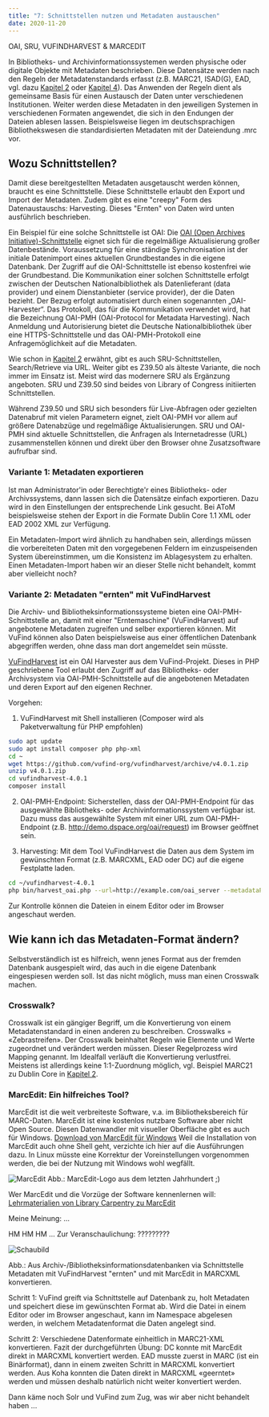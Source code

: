 ```yaml
---
title: "7: Schnittstellen nutzen und Metadaten austauschen"
date: 2020-11-20
---
```


OAI, SRU, VUFINDHARVEST & MARCEDIT

In Bibliotheks- und Archivinformationssystemen werden physische oder digitale Objekte mit Metadaten beschrieben. Diese Datensätze werden nach den Regeln der Metadatenstandards erfasst (z.B. MARC21, ISAD(G), EAD, vgl. dazu [Kapitel 2](https://kkbuhler.github.io/BAIN/2020/09/25/tag2.html) oder [Kapitel 4](https://kkbuhler.github.io/BAIN/2020/10/09/tag4.html)). Das Anwenden der Regeln dient als gemeinsame Basis für einen Austausch der Daten unter verschiedenen Institutionen. Weiter werden diese Metadaten in den jeweiligen Systemen in verschiedenen Formaten angewendet, die sich in den Endungen der Dateien ablesen lassen. Beispielsweise liegen im deutschsprachigen Bibliothekswesen die standardisierten Metadaten mit der Dateiendung .mrc vor.

## Wozu Schnittstellen?
Damit diese bereitgestellten Metadaten ausgetauscht werden können, braucht es eine Schnittstelle. Diese Schnittstelle erlaubt den Export und Import der Metadaten. 
Zudem gibt es eine "creepy" Form des Datenaustauschs: Harvesting. Dieses "Ernten" von Daten wird unten ausführlich beschrieben.

Ein Beispiel für eine solche Schnittstelle ist OAI:
Die [OAI (Open Archives Initiative)-Schnittstelle](https://www.dnb.de/DE/Professionell/Metadatendienste/Datenbezug/OAI/oai_node.html) eignet sich für die regelmäßige Aktualisierung großer Datenbestände. Voraussetzung für eine ständige Synchronisation ist der initiale Datenimport eines aktuellen Grundbestandes in die eigene Datenbank. Der Zugriff auf die OAI-Schnittstelle ist ebenso kostenfrei wie der Grundbestand. 
Die Kommunikation einer solchen Schnittstelle erfolgt zwischen der Deutschen Nationalbibliothek als Datenlieferant (data provider) und einem Dienstanbieter (service provider), der die Daten bezieht. Der Bezug erfolgt automatisiert durch einen sogenannten „OAI-Harvester“. Das Protokoll, das für die Kommunikation verwendet wird, hat die Bezeichnung OAI-PMH (OAI-Protocol for Metadata Harvesting). Nach Anmeldung und Autorisierung bietet die Deutsche Nationalbibliothek über eine HTTPS-Schnittstelle und das OAI-PMH-Protokoll eine Anfragemöglichkeit auf die Metadaten.

Wie schon in [Kapitel 2](https://kkbuhler.github.io/BAIN/2020/09/25/tag2.html) erwähnt, gibt es auch SRU-Schnittstellen, Search/Retrieve via URL. Weiter gibt es Z39.50 als älteste Variante, die noch immer im Einsatz ist. Meist wird das modernere SRU als Ergänzung angeboten. SRU und Z39.50 sind beides von  Library of Congress initiierten Schnittstellen. 

Während Z39.50 und SRU sich besonders für Live-Abfragen oder gezielten Datenabruf mit vielen Parametern eignet, zielt OAI-PMH vor allem auf größere Datenabzüge und regelmäßige Aktualisierungen. SRU und OAI-PMH sind aktuelle Schnittstellen, die Anfragen als Internetadresse (URL) zusammenstellen können und direkt über den Browser ohne Zusatzsoftware aufrufbar sind.

### Variante 1: Metadaten exportieren
Ist man Administrator'in oder Berechtigte'r eines Bibliotheks- oder Archivssystems, dann lassen sich die Datensätze einfach exportieren. Dazu wird in den Einstellungen der entsprechende Link gesucht. Bei AToM beispielsweise stehen der Export in die Formate Dublin Core 1.1 XML oder EAD 2002 XML zur Verfügung.

Ein Metadaten-Import wird ähnlich zu handhaben sein, allerdings müssen die vorbereiteten Daten mit den vorgegebenen Feldern im einzuspeisenden System übereinstimmen, um die Konsistenz im Ablagesystem zu erhalten. Einen Metadaten-Import haben wir an dieser Stelle nicht behandelt, kommt aber vielleicht noch?

### Variante 2: Metadaten "ernten" mit VuFindHarvest
Die Archiv- und Bibliotheksinformationssysteme bieten eine OAI-PMH-Schnittstelle an, damit mit einer "Erntemaschine" (VuFindHarvest) auf angebotene Metadaten zugreifen und selber exportieren können. Mit VuFind können also Daten beispielsweise aus einer öffentlichen Datenbank abgegriffen werden, ohne dass man dort angemeldet sein müsste.

[VuFindHarvest](https://github.com/vufind-org/vufindharvest) ist ein OAI Harvester aus dem VuFind-Projekt. Dieses in PHP geschriebene Tool erlaubt den Zugriff auf das Bibliotheks- oder Archivsystem via OAI-PMH-Schnittstelle auf die angebotenen Metadaten und deren Export auf den eigenen Rechner.

Vorgehen:
  1. VuFindHarvest mit Shell installieren (Composer wird als Paketverwaltung für PHP empfohlen)
  
  ```bash
sudo apt update
sudo apt install composer php php-xml
cd ~
wget https://github.com/vufind-org/vufindharvest/archive/v4.0.1.zip
unzip v4.0.1.zip
cd vufindharvest-4.0.1
composer install
```

  
  2. OAI-PMH-Endpoint: Sicherstellen, dass der OAI-PMH-Endpoint für das ausgewählte Bibliotheks- oder Archivinformationssystem verfügbar ist. Dazu muss das ausgewählte System mit einer URL zum OAI-PMH-Endpoint (z.B. http://demo.dspace.org/oai/request) im Browser geöffnet sein. 

  3. Harvesting: Mit dem Tool VuFindHarvest die Daten aus dem System im gewünschten Format (z.B. MARCXML, EAD oder DC) auf die eigene Festplatte laden. 
  
  ```bash
cd ~/vufindharvest-4.0.1
php bin/harvest_oai.php --url=http://example.com/oai_server --metadataPrefix=oai_dc my_target_dir
```

Zur Kontrolle können die Dateien in einem Editor oder im Browser angeschaut werden.



## Wie kann ich das Metadaten-Format ändern?
Selbstverständlich ist es hilfreich, wenn jenes Format aus der fremden Datenbank ausgespielt wird, das auch in die eigene Datenbank eingespiesen werden soll.
Ist das nicht möglich, muss man einen Crosswalk machen.

### Crosswalk?
Crosswalk ist ein gängiger Begriff, um die Konvertierung von einem Metadatenstandard in einen anderen zu beschreiben.
Crosswalks = «Zebrastreifen». Der Crosswalk beinhaltet Regeln wie Elemente und Werte zugeordnet und verändert werden müssen. Dieser Regelprozess wird Mapping genannt. Im Idealfall verläuft die Konvertierung verlustfrei. Meistens ist allerdings keine 1:1-Zuordnung möglich, vgl. Beispiel MARC21 zu Dublin Core in [Kapitel 2](https://kkbuhler.github.io/BAIN/2020/09/25/tag2.html).

### MarcEdit: Ein hilfreiches Tool?
MarcEdit ist die weit verbreiteste Software, v.a. im Bibliotheksbereich für MARC-Daten. MarcEdit ist eine kostenlos nutzbare Software aber nicht Open Source.
Diesen Datenwandler mit visueller Oberfläche gibt es auch für Windows. [Download von MarcEdit für Windows](https://marcedit.reeset.net/downloads)
Weil die Installation von MarcEdit auch ohne Shell geht, verzichte ich hier auf die Ausführungen dazu. In Linux müsste eine Korrektur der Voreinstellungen vorgenommen werden, die bei der Nutzung mit Windows wohl wegfällt.

![MarcEdit]({{https://github.com/kkbuhler/}}https://raw.githubusercontent.com/kkbuhler/BAIN/master/images/marcedit_logo.png)
Abb.: MarcEdit-Logo aus dem letzten Jahrhundert ;)

Wer MarcEdit und die Vorzüge der Software kennenlernen will: [Lehrmaterialien von Library Carpentry zu MarcEdit](https://librarycarpentry.org/lc-marcedit/01-introduction/index.html) 

Meine Meinung: ...


HM HM HM ...
Zur Veranschaulichung: ?????????


![Schaubild]({{https://github.com/kkbuhler/}}https://raw.githubusercontent.com/kkbuhler/BAIN/master/images/schaubild.png)

Abb.: Aus Archiv-/Bibliotheksinformationsdatenbanken via Schnittstelle Metadaten mit VuFindHarvest "ernten" und mit MarcEdit in MARCXML konvertieren.

Schritt 1: VuFind greift via Schnittstelle auf Datenbank zu, holt Metadaten und speichert diese im gewünschten Format ab. Wird die Datei in einem Editor oder im Browser angeschaut, kann im Namespace abgelesen werden, in welchem Metadatenformat die Daten angelegt sind.

Schritt 2: Verschiedene Datenformate einheitlich in MARC21-XML konvertieren.
Fazit der durchgeführten Übung:
DC konnte mit MarcEdit direkt in MARCXML konvertiert werden.
EAD musste zuerst in MARC (ist ein Binärformat), dann in einem zweiten Schritt in MARCXML konvertiert werden.
Aus Koha konnten die Daten direkt in MARCXML «geerntet» werden und müssen deshalb natürlich nicht weiter konvertiert werden. 

Dann käme noch Solr und VuFind zum Zug, was wir aber nicht behandelt haben ...

